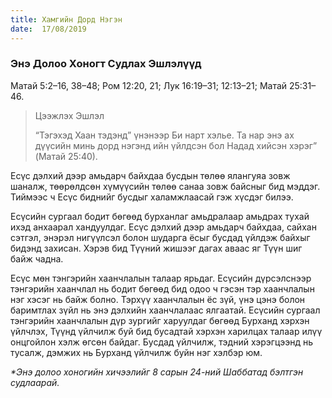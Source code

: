```yaml
---
title: Хамгийн Дорд Нэгэн
date:  17/08/2019
---
```


### Энэ Долоо Хоногт Судлах Эшлэлүүд
Maтай 5:2–16, 38–48; Ром 12:20, 21; Лук 16:19–31; 12:13–21; Матай 25:31–46.

> <p>Цээжлэх Эшлэл</p>
> “Тэгэхэд Хаан тэдэнд” үнэнээр Би нарт хэлье. Та нар энэ ах дүүсийн минь дорд нэгэнд ийн үйлдсэн бол Надад хийсэн хэрэг” (Maтай 25:40).

Есүс дэлхий дээр амьдарч байхдаа бусдын төлөө ялангуяа  зовж шаналж, төөрөлдсөн хүмүүсийн төлөө санаа зовж байсныг бид мэддэг. Тиймээс ч Есүс биднийг бусдыг халамжлаасай гэж хүсдэг билээ.

Есүсийн сургаал бодит бөгөөд бурханлаг амьдралаар амьдрах тухай ихэд анхаарал хандуулдаг. Есүс дэлхий дээр амьдарч байхдаа, сайхан сэтгэл, энэрэл нигүүлсэл болон шударга ёсыг бусдад үйлдэж байхыг бидэнд захисан. Хэрэв бид Түүний жишээг дагах аваас яг Түүн шиг байж чадна.

Есүс мөн тэнгэрийн хаанчлалын талаар ярьдаг. Есүсийн дүрсэлснээр тэнгэрийн хаанчлал нь бодит бөгөөд бид одоо ч гэсэн тэр хаанчлалын нэг хэсэг нь байж болно. Тэрхүү хаанчлалын ёс зүй, үнэ цэнэ болон баримтлах зүйл нь энэ дэлхийн хаанчлалаас ялгаатай. Есүсийн сургаал тэнгэрийн хаанчлалын дүр зургийг харуулдаг бөгөөд Бурханд хэрхэн үйлчлэх, Түүнд үйлчилж буй бид бусадтай хэрхэн харилцах талаар илүү онцгойлон хэлж өгсөн байдаг. Бусдад үйлчилж, тэдний хэрэгцээнд нь тусалж, дэмжих нь Бурханд үйлчилж буйн нэг хэлбэр юм.

_*Энэ долоо хоногийн хичээлийг 8 сарын 24-ний Шаббатад бэлтгэн судлаарай._
